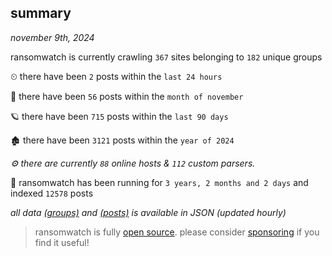 
## summary
_november 9th, 2024_

ransomwatch is currently crawling `367` sites belonging to `182` unique groups

⏲ there have been `2` posts within the `last 24 hours`

🦈 there have been `56` posts within the `month of november`

🪐 there have been `715` posts within the `last 90 days`

🏚 there have been `3121` posts within the `year of 2024`

_⚙️ there are currently `88` online hosts & `112` custom parsers._

🦕 ransomwatch has been running for `3 years, 2 months and 2 days` and indexed `12578` posts

_all data  [(groups)](http://ransomwhat.telemetry.ltd/groups) and [(posts)](http://ransomwhat.telemetry.ltd/posts) is available in JSON (updated hourly)_

> ransomwatch is fully [open source](https://github.com/joshhighet/ransomwatch#ransomwatch--). please consider [sponsoring](https://github.com/sponsors/joshhighet) if you find it useful!
